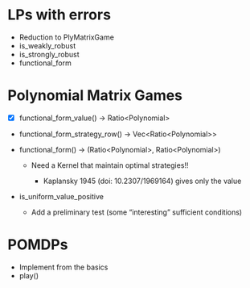 # LPs with errors

- Reduction to PlyMatrixGame
- is_weakly_robust
- is_strongly_robust
- functional_form

# Polynomial Matrix Games

- [x] functional_form_value() -> Ratio<Polynomial<i32>>

- functional_form_strategy_row() -> Vec<Ratio<Polynomial<i32>>>

- functional_form() -> (Ratio<Polynomial<i32>>, Ratio<Polynomial<i32>>)
  - Need a Kernel that maintain optimal strategies!!
    
    - Kaplansky 1945 (doi: 10.2307/1969164) gives only the value
- is_uniform_value_positive
  - Add a preliminary test (some “interesting” sufficient conditions) 


# POMDPs

- Implement from the basics
- play()

